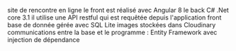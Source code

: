 site de rencontre en ligne
le front est réalisé avec Angular 8 
le back C# .Net core 3.1
il utilise une API restful qui est requêtée depuis l'application front
base de donnée gérée avec SQL Lite
images stockées dans Cloudinary
communications entre la base et le programme : Entity Framework avec injection de dépendance
